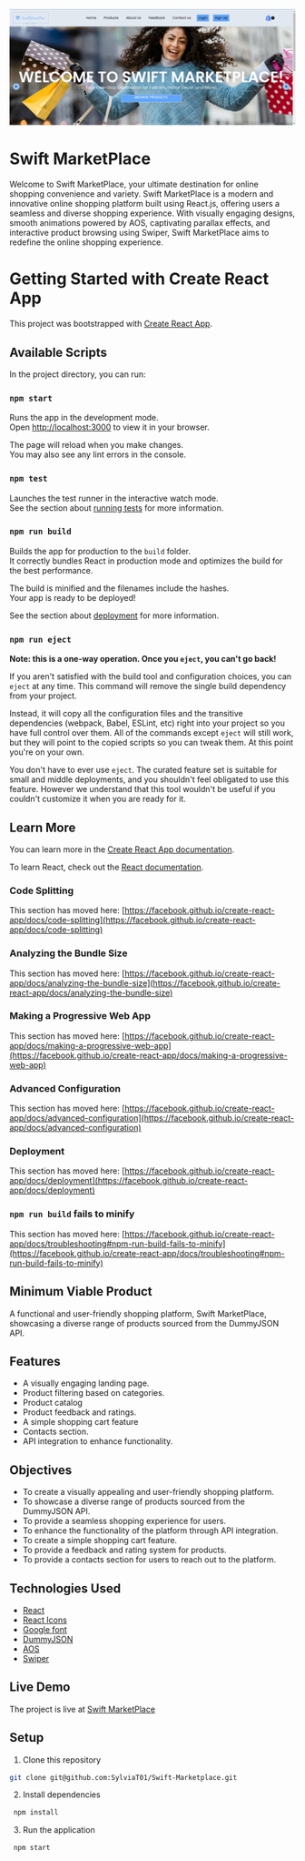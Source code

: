 ![Home Page Screenshot](/src/assets/FrontPage.png)

# Swift MarketPlace
Welcome to Swift MarketPlace, your ultimate destination for online shopping convenience and variety. Swift MarketPlace is a modern and innovative online shopping platform built using React.js, offering users a seamless and diverse shopping experience. With visually engaging designs, smooth animations powered by AOS, captivating parallax effects, and interactive product browsing using Swiper, Swift MarketPlace aims to redefine the online shopping experience.

# Getting Started with Create React App

This project was bootstrapped with [Create React App](https://github.com/facebook/create-react-app).

## Available Scripts

In the project directory, you can run:

### `npm start`

Runs the app in the development mode.\
Open [http://localhost:3000](http://localhost:3000) to view it in your browser.

The page will reload when you make changes.\
You may also see any lint errors in the console.

### `npm test`

Launches the test runner in the interactive watch mode.\
See the section about [running tests](https://facebook.github.io/create-react-app/docs/running-tests) for more information.

### `npm run build`

Builds the app for production to the `build` folder.\
It correctly bundles React in production mode and optimizes the build for the best performance.

The build is minified and the filenames include the hashes.\
Your app is ready to be deployed!

See the section about [deployment](https://facebook.github.io/create-react-app/docs/deployment) for more information.

### `npm run eject`

**Note: this is a one-way operation. Once you `eject`, you can't go back!**

If you aren't satisfied with the build tool and configuration choices, you can `eject` at any time. This command will remove the single build dependency from your project.

Instead, it will copy all the configuration files and the transitive dependencies (webpack, Babel, ESLint, etc) right into your project so you have full control over them. All of the commands except `eject` will still work, but they will point to the copied scripts so you can tweak them. At this point you're on your own.

You don't have to ever use `eject`. The curated feature set is suitable for small and middle deployments, and you shouldn't feel obligated to use this feature. However we understand that this tool wouldn't be useful if you couldn't customize it when you are ready for it.

## Learn More

You can learn more in the [Create React App documentation](https://facebook.github.io/create-react-app/docs/getting-started).

To learn React, check out the [React documentation](https://reactjs.org/).

### Code Splitting

This section has moved here: [https://facebook.github.io/create-react-app/docs/code-splitting](https://facebook.github.io/create-react-app/docs/code-splitting)

### Analyzing the Bundle Size

This section has moved here: [https://facebook.github.io/create-react-app/docs/analyzing-the-bundle-size](https://facebook.github.io/create-react-app/docs/analyzing-the-bundle-size)

### Making a Progressive Web App

This section has moved here: [https://facebook.github.io/create-react-app/docs/making-a-progressive-web-app](https://facebook.github.io/create-react-app/docs/making-a-progressive-web-app)

### Advanced Configuration

This section has moved here: [https://facebook.github.io/create-react-app/docs/advanced-configuration](https://facebook.github.io/create-react-app/docs/advanced-configuration)

### Deployment

This section has moved here: [https://facebook.github.io/create-react-app/docs/deployment](https://facebook.github.io/create-react-app/docs/deployment)

### `npm run build` fails to minify

This section has moved here: [https://facebook.github.io/create-react-app/docs/troubleshooting#npm-run-build-fails-to-minify](https://facebook.github.io/create-react-app/docs/troubleshooting#npm-run-build-fails-to-minify)

## Minimum Viable Product
A functional and user-friendly shopping platform, Swift MarketPlace, showcasing a diverse range of products sourced from the DummyJSON API. 
## Features
- A visually engaging landing page.
- Product filtering based on categories.
- Product catalog
- Product feedback and ratings.
- A simple shopping cart feature 
- Contacts section.
- API integration to enhance functionality.
## Objectives
- To create a visually appealing and user-friendly shopping platform.
- To showcase a diverse range of products sourced from the DummyJSON API.
- To provide a seamless shopping experience for users.
- To enhance the functionality of the platform through API integration.
- To create a simple shopping cart feature.
- To provide a feedback and rating system for products.
- To provide a contacts section for users to reach out to the platform.

## Technologies Used
- [React](https://reactjs.org/)
- [React Icons](https://react-icons.github.io/react-icons/)
- [Google font](https://fonts.google.com/)
- [DummyJSON](https://dummyjson.com/)
- [AOS](https://michalsnik.github.io/aos/)
- [Swiper](https://swiperjs.com/react)

## Live Demo
The project is live at [Swift MarketPlace](https://swift-marketplace.vercel.app/)

## Setup
1. Clone this repository
```bash
git clone git@github.com:SylviaT01/Swift-Marketplace.git 
```
2. Install dependencies
```bash
 npm install 
 ```
3. Run the application
```bash
 npm start
 ```






